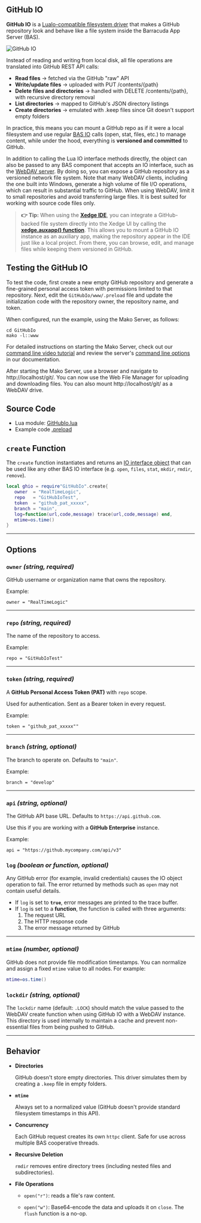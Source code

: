 ## GitHub IO

**GitHub IO** is a [LuaIo-compatible filesystem driver](https://realtimelogic.com/ba/doc/en/lua/auxlua.html#luaio) that makes a GitHub repository look and behave like a file system inside the Barracuda App Server (BAS).

![GitHub IO](https://realtimelogic.com/images/GitHubIO.jpg "GitHub IO")

Instead of reading and writing from local disk, all file operations are translated into GitHub REST API calls:

- **Read files** → fetched via the GitHub "raw" API
- **Write/update files** → uploaded with PUT /contents/{path}
- **Delete files and directories** → handled with DELETE /contents/{path}, with recursive directory removal
- **List directories** → mapped to GitHub's JSON directory listings
- **Create directories** → emulated with .keep files since Git doesn't support empty folders

In practice, this means you can mount a GitHub repo as if it were a local filesystem and use regular [BAS IO]((https://realtimelogic.com/ba/doc/en/lua/lua.html#ba_ioinfo)) calls (open, stat, files, etc.) to manage content, while under the hood, everything is **versioned and committed** to GitHub.

In addition to calling the Lua IO interface methods directly, the object can also be passed to any BAS component that accepts an IO interface, such as the [WebDAV server](https://realtimelogic.com/ba/doc/en/lua/lua.html#ba_create_dav). By doing so, you can expose a GitHub repository as a versioned network file system. Note that many WebDAV clients, including the one built into Windows, generate a high volume of file I/O operations, which can result in substantial traffic to GitHub. When using WebDAV, limit it to small repositories and avoid transferring large files. It is best suited for working with source code files only.

> **&#x1F449; Tip:**
> When using the **[Xedge IDE](https://realtimelogic.com/ba/doc/en/Xedge.html)**, you can integrate a GitHub-backed file system directly into the Xedge UI by calling the **[xedge.auxapp() function](https://realtimelogic.com/ba/doc/en/Xedge.html#auxapp)**.
> This allows you to mount a GitHub IO instance as an auxiliary app, making the repository appear in the IDE just like a local project. From there, you can browse, edit, and manage files while keeping them versioned in GitHub.

## Testing the GitHub IO

To test the code, first create a new empty GitHub repository and generate a fine-grained personal access token with permissions limited to that repository. Next, edit the `GitHubIo/www/.preload` file and update the initialization code with the repository owner, the repository name, and token.

When configured, run the example, using the Mako Server, as follows:

```
cd GitHubIo
mako -l::www
```

For detailed instructions on starting the Mako Server, check out our [command line video tutorial](https://youtu.be/vwQ52ZC5RRg) and review the server's [command line options](https://realtimelogic.com/ba/doc/?url=Mako.html#loadapp) in our documentation.

After starting the Mako Server, use a browser and navigate to
http://localhost/git/. You can now use the Web File Manager for uploading and downloading files. You can also mount http://localhost/git/ as a WebDAV drive.

## Source Code

- Lua module: [GitHubIo.lua](www/.lua/GitHubIo.lua)
- Example code [.preload](www/.preload)


## `create` Function

The `create` function instantiates and returns an [IO interface object](https://realtimelogic.com/ba/doc/en/lua/lua.html#ba_ioinfo) that can be used like any other BAS IO interface (e.g. `open`, `files`, `stat`, `mkdir`, `rmdir`, `remove`).

```lua
local ghio = require"GitHubIo".create{
   owner  = "RealTimeLogic",
   repo   = "GitHubIoTest",
   token  = "github_pat_xxxxx",
   branch = "main",
   log=function(url,code,message) trace(url,code,message) end,
   mtime=os.time()
}
```

* * *

## Options

### `owner` _(string, required)_

GitHub username or organization name that owns the repository.

Example:

`owner = "RealTimeLogic"`

* * *

### `repo` _(string, required)_

The name of the repository to access.

Example:

`repo = "GitHubIoTest"`

* * *

### `token` _(string, required)_

A **GitHub Personal Access Token (PAT)** with `repo` scope.

Used for authentication. Sent as a Bearer token in every request.

Example:

`token = "github_pat_xxxxx""`

* * *

### `branch` _(string, optional)_

The branch to operate on. Defaults to `"main"`.

Example:

`branch = "develop"`

* * *

### `api` _(string, optional)_

The GitHub API base URL. Defaults to `https://api.github.com`.

Use this if you are working with a **GitHub Enterprise** instance.

Example:

`api = "https://github.mycompany.com/api/v3"`


### `log` _(boolean or function, optional)_

Any GitHub error (for example, invalid credentials) causes the IO object operation to fail. The error returned by methods such as `open` may not contain useful details.

- If `log` is set to **`true`**, error messages are printed to the trace buffer.
- If `log` is set to a **function**, the function is called with three arguments:
  1. The request URL
  2. The HTTP response code
  3. The error message returned by GitHub

* * *

### `mtime` _(number, optional)_

GitHub does not provide file modification timestamps. You can normalize and assign a fixed `mtime` value to all nodes. For example:

``` lua
mtime=os.time()
```

### `lockdir` _(string, optional)_

The `lockdir` name (default: `.LOCK`) should match the value passed to the WebDAV create function when using GitHub IO with a WebDAV instance. This directory is used internally to maintain a cache and prevent non-essential files from being pushed to GitHub.

* * *

## Behavior

- **Directories**


  GitHub doesn't store empty directories. This driver simulates them by creating a `.keep` file in empty folders.

- **`mtime`**


  Always set to a normalized value (GitHub doesn't provide standard filesystem timestamps in this API).

- **Concurrency**

  Each GitHub request creates its own `httpc` client. Safe for use across multiple BAS cooperative threads.

- **Recursive Deletion**

  `rmdir` removes entire directory trees (including nested files and subdirectories).

- **File Operations**
  - `open("r")`: reads a file's raw content.

  - `open("w")`: Base64-encode the data and uploads it on `close`. The `flush` function is a no-op.
